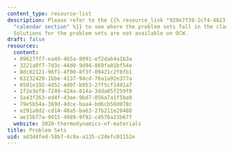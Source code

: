 ```yaml
---
content_type: resource-list
description: Please refer to the {{% resource_link "929e7739-2cf4-4623-8173-704ce7baf916"
  "calendar section" %}} to see where the problem sets fall in the class schedule.
  Solutions for the problem sets are not available on OCW.
draft: false
resources:
  content:
  - 09627ff7-ea49-465a-8091-ef2dab4a1b3a
  - 3221a0f7-7d3c-44d0-9d94-869fa01bf54e
  - 8dc02121-96f1-4f00-8f3f-09421c2f8fb1
  - 63232420-1bbe-4137-94cd-76a1a92e377a
  - 8501e192-4d52-4d0f-b953-27f5cf1491a7
  - 1f2e3ef8-7249-424a-814a-3dda85f259f0
  - 5a43f263-ed4f-43ee-9bd7-056a7a1f5ba0
  - 79e5b54a-369d-4dce-baa4-bd6cb58d078c
  - e291a8d2-cd14-48a5-ba63-27b211e28488
  - ae15b77a-9015-4989-9f92-c4576a23b67f
  website: 3020-thermodynamics-of-materials
title: Problem Sets
uid: ad3d4fed-58b7-4c9a-a135-c2defc01152e
---
```

